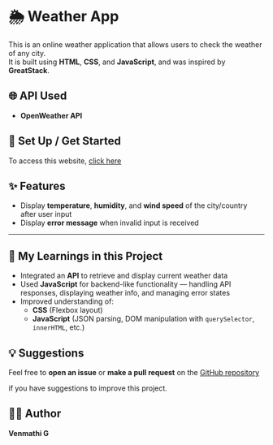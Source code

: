 # 🌦️ Weather App

This is an online weather application that allows users to check the weather of any city.  
It is built using **HTML**, **CSS**, and **JavaScript**, and was inspired by **GreatStack**.


## 🌐 API Used
- **OpenWeather API**


## 🚀 Set Up / Get Started
To access this website, [click here](https://venmathig-29.github.io/Weather-app/)  



## ✨ Features
- Display **temperature**, **humidity**, and **wind speed** of the city/country after user input  
- Display **error message** when invalid input is received  

---

## 🧠 My Learnings in this Project
- Integrated an **API** to retrieve and display current weather data  
- Used **JavaScript** for backend-like functionality — handling API responses, displaying weather info, and managing error states  
- Improved understanding of:
  - **CSS** (Flexbox layout)
  - **JavaScript** (JSON parsing, DOM manipulation with `querySelector`, `innerHTML`, etc.)


## 💡 Suggestions
Feel free to **open an issue** or **make a pull request** on the [GitHub repository](https://github.com/VenmathiG-29/Weather-app.git)  
  
if you have suggestions to improve this project.


## 👩‍💻 Author
**Venmathi G**



